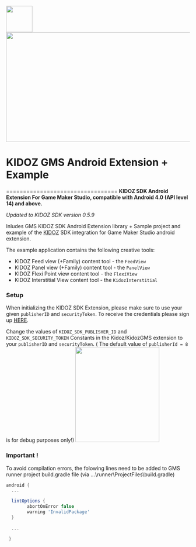 <a href="url"><img src="https://github.com/Kidoz-SDK/Kidoz_Android_SDK_Example/blob/master/graphics/App%20icon.png" align="left" height="72" width="72" ></a><br>
[<img src="https://kidoz-cdn.s3.amazonaws.com/wordpress/kidoz_small.gif" width="533px" height="300px">](https://www.youtube.com/watch?v=-ljFjRn7jeM)

# KIDOZ GMS Android Extension + Example
=================================
**KIDOZ SDK Android Extension For Game Maker Studio, compatible with Android 4.0 (API level 14) and above.** 

*Updated to KIDOZ SDK version 0.5.9*
 
Inludes GMS KIDOZ SDK Android Extension library + Sample project and example of the [KIDOZ](http://www.kidoz.net) SDK integration for Game Maker Studio android extension.

The example application contains the following creative tools:
* KIDOZ Feed view (+Family) content tool - the `FeedView`
* KIDOZ Panel view (+Family) content tool - the `PanelView`
* KIDOZ Flexi Point view content tool - the `FlexiView`
* KIDOZ Interstitial View content tool - the `KidozInterstitial`

### Setup
When initializing the KIDOZ SDK Extension, please make sure to use your given `publisherID` and `securityToken`. To receive the credentials please sign up [HERE](http://accounts.kidoz.net/publishers/register?utm_source=&utm_content=&utm_campaign=&utm_medium=).
</br>
 
Change the values of `KIDOZ_SDK_PUBLISHER_ID` and `KIDOZ_SDK_SECURITY_TOKEN` Constants in the Kidoz/KidozGMS extension to your `publisherID` and `securityToken`. ( The default value of `publisherId = 8` is for debug purposes only!)
<img src="https://s3.amazonaws.com/kidoz-cdn/sdk/GitHub_Tutorial_Img/gms_tutorial_1.JPG" width="230px" height="260px">


### Important !
To avoid compilation errors, the folowing lines need to be added to GMS runner project build.gradle file (via ...\runner\ProjectFiles\build.gradle)

```groovy
android {
  ...

  lintOptions {
        abortOnError false
        warning 'InvalidPackage'
  }
    
  ...
    
 }
``` 
